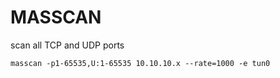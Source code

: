 # MASSCAN

scan all TCP and UDP ports
```
masscan -p1-65535,U:1-65535 10.10.10.x --rate=1000 -e tun0
```